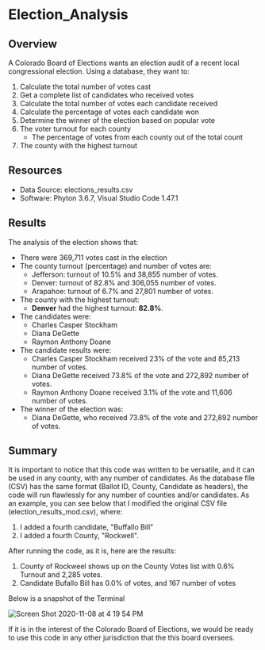 # Election_Analysis

## Overview

A Colorado Board of Elections wants an election audit of a recent local congressional election.
Using a database, they want to:

1. Calculate the total number of votes cast
2. Get a complete list of candidates who received votes
3. Calculate the total number of votes each candidate received
4. Calculate the percentage of votes each candidate won
5. Determine the winner of the election based on popular vote
6. The voter turnout for each county
    - The percentage of votes from each county out of the total count
7. The county with the highest turnout

## Resources
- Data Source: elections_results.csv
- Software: Phyton 3.6.7, Visual Studio Code 1.47.1

## Results
The analysis of the election shows that:
- There were 369,711 votes cast in the election
- The county turnout (percentage) and number of votes are:
    - Jefferson: turnout of 10.5% and 38,855 number of votes.
    - Denver: turnout of 82.8% and 306,055 number of votes.
    - Arapahoe: turnout of 6.7% and 27,801 number of votes.
- The county with the highest turnout:
    - **Denver** had the highest turnout: **82.8%**.
- The candidates were:
    - Charles Casper Stockham
    - Diana DeGette
    - Raymon Anthony Doane
- The candidate results were:
    - Charles Casper Stockham received 23% of the vote and 85,213 number of votes.
    - Diana DeGette received 73.8% of the vote and 272,892 number of votes.
    - Raymon Anthony Doane received 3.1% of the vote and 11,606 number of votes.
- The winner of the election was:
    - Diana DeGette, who received 73.8% of the vote and 272,892 number of votes.
    
## Summary
It is important to notice that this code was written to be versatile, and it can be used in any county, with any number of candidates.
As the database file (CSV) has the same format (Ballot ID, County, Candidate as headers), the code will run flawlessly for any number of counties and/or candidates.
As an example, you can see below that I modified the original CSV file (election_results_mod.csv), where:

1. I added a fourth candidate, "Buffallo Bill"
2. I added a fourth County, "Rockwell". 

After running the code, as it is, here are the results:

1. County of Rockweel shows up on the County Votes list with 0.6% Turnout and 2,285 votes.
2. Candidate Bufallo Bill has 0.0% of votes, and 167 number of votes

Below is a snapshot of the Terminal

![Screen Shot 2020-11-08 at 4 19 54 PM](https://user-images.githubusercontent.com/72593264/98485837-e8f8ae00-21de-11eb-9d82-c84d47c42d1e.png)

If it is in the interest of the Colorado Board of Elections, we would be ready to use this code in any other jurisdiction that the this board oversees.







    
    
